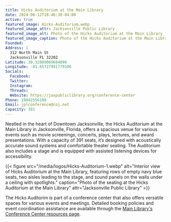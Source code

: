 ```yaml
---
title: Hicks Auditorium at the Main Library
date: 2024-06-12T18:46:30-04:00
active: true
featured_image: Hicks-Auditorium.webp
featured_image_attr: Jacksonville Public Library
featured_image_alt: Photo of the Hicks Auditorium at the Main Library facing the stage with the audience seats in the foreground
featured_image_caption: Photo of the Hicks Auditorium at the Main Library
Founded: 
Address: |
  312 North Main St
  Jacksonville FL 32202
Latitude: 30.32889069684099
Longitude: -81.65727491779106
Socials: 
  Facebook: 
  Twitter: 
  Instagram: 
  Threads:
  Website: https://jaxpubliclibrary.org/conference-center
Phone: 19042556198
Email: jplconference@coj.net
Capacity: 391
---
```

Nestled in the heart of Downtown Jacksonville, the Hicks Auditorium at the Main Library in Jacksonville, Florida, offers a spacious venue for various events such as movie screenings, concerts, plays, lectures, and award presentations. With a capacity of 391 seats, it’s designed with acoustically accurate sound systems and comfortable theater seating. The Auditorium also includes a stage and is equipped with assisted listening devices for accessibility. 

{{< figure src="/media/logos/Hicks-Auditorium-1.webp" alt="Interior view of Hicks Auditorium at the Main Library, featuring rows of empty navy blue seats, two aisles leading to the stage, and sound panels on the walls under a ceiling with spotlights." caption="Photo of the seating at the Hicks Auditorium at the Main Library" attr="Jacksonville Public Library" >}}

The Hicks Auditorim is part of a conference center that also offers versatile spaces for various events and meetings. Detailed booking policies and event coordination assistance are available through the [Main Library's Conference Center resources​ page](https://jaxpubliclibrary.org/conference-center).